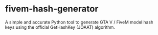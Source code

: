 # fivem-hash-generator
A simple and accurate Python tool to generate GTA V / FiveM model hash keys using the official GetHashKey (JOAAT) algorithm.

